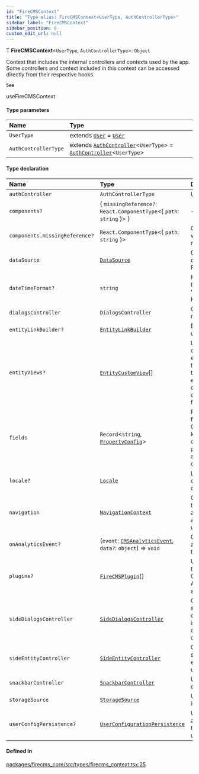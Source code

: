```yaml
---
id: "FireCMSContext"
title: "Type alias: FireCMSContext<UserType, AuthControllerType>"
sidebar_label: "FireCMSContext"
sidebar_position: 0
custom_edit_url: null
---
```


Ƭ **FireCMSContext**\<`UserType`, `AuthControllerType`\>: `Object`

Context that includes the internal controllers and contexts used by the app.
Some controllers and context included in this context can be accessed
directly from their respective hooks.

**`See`**

useFireCMSContext

#### Type parameters

| Name | Type |
| :------ | :------ |
| `UserType` | extends [`User`](User.md) = [`User`](User.md) |
| `AuthControllerType` | extends [`AuthController`](AuthController.md)\<`UserType`\> = [`AuthController`](AuthController.md)\<`UserType`\> |

#### Type declaration

| Name | Type | Description |
| :------ | :------ | :------ |
| `authController` | `AuthControllerType` | Used auth controller |
| `components?` | \{ `missingReference?`: `React.ComponentType`\<\{ `path`: `string`  }\>  } | - |
| `components.missingReference?` | `React.ComponentType`\<\{ `path`: `string`  }\> | Component to render when a reference is missing |
| `dataSource` | [`DataSource`](../interfaces/DataSource.md) | Connector to your database, e.g. your Firestore database |
| `dateTimeFormat?` | `string` | Format of the dates in the CMS. Defaults to 'MMMM dd, yyyy, HH:mm:ss' |
| `dialogsController` | `DialogsController` | Controller used to open regular dialogs |
| `entityLinkBuilder?` | [`EntityLinkBuilder`](EntityLinkBuilder.md) | Builder for generating utility links for entities |
| `entityViews?` | [`EntityCustomView`](EntityCustomView.md)[] | List of additional custom views for entities. You can use the key to reference the custom view in the `entityViews` prop of a collection. You can also define an entity view from the UI. |
| `fields` | `Record`\<`string`, [`PropertyConfig`](PropertyConfig.md)\> | Record of custom form fields to be used in the CMS. You can use the key to reference the custom field in the `propertyConfig` prop of a property in a collection. |
| `locale?` | [`Locale`](Locale.md) | Locale of the CMS, currently only affecting dates |
| `navigation` | [`NavigationContext`](NavigationContext.md) | Context that includes the resolved navigation and utility methods and attributes. **`See`** useNavigation |
| `onAnalyticsEvent?` | (`event`: [`CMSAnalyticsEvent`](CMSAnalyticsEvent.md), `data?`: `object`) => `void` | Callback used to get analytics events from the CMS |
| `plugins?` | [`FireCMSPlugin`](FireCMSPlugin.md)[] | Use plugins to modify the behaviour of the CMS. Currently, in ALPHA, and likely subject to change. |
| `sideDialogsController` | [`SideDialogsController`](../interfaces/SideDialogsController.md) | Controller used to open side dialogs This is the controller used internally by side entity dialogs or reference dialogs. |
| `sideEntityController` | [`SideEntityController`](../interfaces/SideEntityController.md) | Controller to open the side dialog displaying entity forms **`See`** useSideEntityController |
| `snackbarController` | [`SnackbarController`](../interfaces/SnackbarController.md) | Use this controller to display snackbars |
| `storageSource` | [`StorageSource`](../interfaces/StorageSource.md) | Used storage implementation |
| `userConfigPersistence?` | [`UserConfigurationPersistence`](../interfaces/UserConfigurationPersistence.md) | Use this controller to access data stored in the browser for the user |

#### Defined in

[packages/firecms_core/src/types/firecms_context.tsx:25](https://github.com/FireCMSco/firecms/blob/d45f3739/packages/firecms_core/src/types/firecms_context.tsx#L25)
